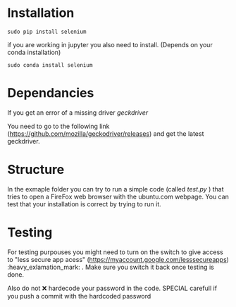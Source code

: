 # Installation

```
sudo pip install selenium
```

if you are working in jupyter you also need to install. (Depends on your conda installation)
```
sudo conda install selenium
```
# Dependancies 

If you get an error of a missing driver *geckdriver*

You need to go to the following link (https://github.com/mozilla/geckodriver/releases) and get the latest geckdriver.

# Structure

In the exmaple folder you can try to run a simple code (called *test.py* ) that tries to open a FireFox web browser with the ubuntu.com webpage. You can test that your installation is correct by trying to run it.

# Testing

For testing purpouses you might need to turn on the switch to give access to "less secure app acess" (https://myaccount.google.com/lesssecureapps) :heavy_exlamation_mark: . Make sure you switch it back once testing is done.

Also do not :x: hardecode your password in the code. SPECIAL carefull if you push a commit with the hardcoded password


